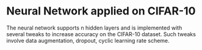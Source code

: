 # Neural Network applied on CIFAR-10
The neural network supports n hidden layers and is implemented with several tweaks to increase accuracy on the CIFAR-10 dataset. Such tweaks involve data augmentation, dropout, cyclic learning rate scheme.
